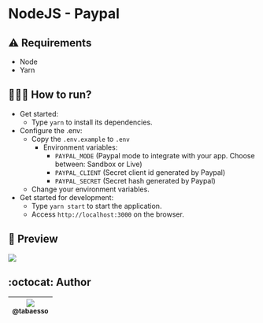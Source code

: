 # NodeJS - Paypal

## ⚠ Requirements

-  Node
-  Yarn

## 👩🏻‍💻 How to run?

-  Get started:
   -  Type `yarn` to install its dependencies.
-  Configure the .env:
   -  Copy the `.env.example` to `.env`
      -  Environment variables:
         -  `PAYPAL_MODE` (Paypal mode to integrate with your app. Choose between: Sandbox or Live)
         -  `PAYPAL_CLIENT` (Secret client id generated by Paypal)
         -  `PAYPAL_SECRET` (Secret hash generated by Paypal)
   -  Change your environment variables.
-  Get started for development:
   -  Type `yarn start` to start the application.
   -  Access `http://localhost:3000` on the browser.
   
## 🤠 Preview
<img src="https://github.com/tabaesso/nodejs-paypal/blob/master/preview.gif"></img>

## :octocat: Author

| [<img src="https://avatars1.githubusercontent.com/u/43206830?s=115&v=4"><br><sub>@tabaesso</sub>](https://github.com/tabaesso) |
| :----------------------------------------------------------------------------------------------------------------------------: |
